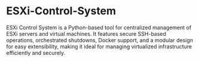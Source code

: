 # ESXi-Control-System
ESXi Control System is a Python-based tool for centralized management of ESXi servers and virtual machines. It features secure SSH-based operations, orchestrated shutdowns, Docker support, and a modular design for easy extensibility, making it ideal for managing virtualized infrastructure efficiently and securely.
